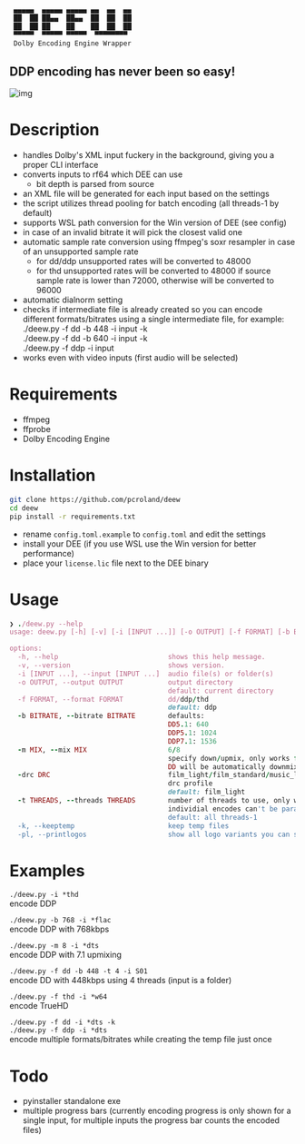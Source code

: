 ```sh
 ▄▄▄▄▄  ▄▄▄▄▄ ▄▄▄▄▄ ▄▄  ▄▄  ▄▄
 ██  ██ ██▄▄  ██▄▄  ██  ██  ██
 ██  ██ ██    ██    ██  ██  ██
 ▀▀▀▀▀  ▀▀▀▀▀ ▀▀▀▀▀  ▀▀▀▀▀▀▀▀
 Dolby Encoding Engine Wrapper
```
## DDP encoding has never been so easy!

![img](https://i.kek.sh/PUI0356sddC.gif)

# Description
- handles Dolby's XML input fuckery in the background, giving you a proper CLI interface
- converts inputs to rf64 which DEE can use
  - bit depth is parsed from source
- an XML file will be generated for each input based on the settings
- the script utilizes thread pooling for batch encoding (all threads-1 by default)
- supports WSL path conversion for the Win version of DEE (see config)
- in case of an invalid bitrate it will pick the closest valid one
- automatic sample rate conversion using ffmpeg's soxr resampler in case of an unsupported sample rate
  - for dd/ddp unsupported rates will be converted to 48000
  - for thd unsupported rates will be converted to 48000 if source sample rate is lower than 72000, otherwise will be converted to 96000
- automatic dialnorm setting
- checks if intermediate file is already created so you can encode different formats/bitrates using a single intermediate file, for example:\
  ./deew.py -f dd -b 448 -i input -k\
  ./deew.py -f dd -b 640 -i input -k\
  ./deew.py -f ddp -i input
- works even with video inputs (first audio will be selected)

# Requirements
- ffmpeg
- ffprobe
- Dolby Encoding Engine

# Installation
```sh
git clone https://github.com/pcroland/deew
cd deew
pip install -r requirements.txt
```
- rename `config.toml.example` to `config.toml` and edit the settings
- install your DEE (if you use WSL use the Win version for better performance)
- place your `license.lic` file next to the DEE binary

# Usage
```ruby
❯ ./deew.py --help
usage: deew.py [-h] [-v] [-i [INPUT ...]] [-o OUTPUT] [-f FORMAT] [-b BITRATE] [-m MIX] [-drc DRC] [-t THREADS] [-k] [-pl]

options:
  -h, --help                           shows this help message.
  -v, --version                        shows version.
  -i [INPUT ...], --input [INPUT ...]  audio file(s) or folder(s)
  -o OUTPUT, --output OUTPUT           output directory
                                       default: current directory
  -f FORMAT, --format FORMAT           dd/ddp/thd
                                       default: ddp
  -b BITRATE, --bitrate BITRATE        defaults:
                                       DD5.1: 640
                                       DDP5.1: 1024
                                       DDP7.1: 1536
  -m MIX, --mix MIX                    6/8
                                       specify down/upmix, only works for DDP
                                       DD will be automatically downmixed to 5.1 in case of a 7.1 source
  -drc DRC                             film_light/film_standard/music_light/music_standard/speech
                                       drc profile
                                       default: film_light
  -t THREADS, --threads THREADS        number of threads to use, only works for batch encoding,
                                       individial encodes can't be parallelized
                                       default: all threads-1
  -k, --keeptemp                       keep temp files
  -pl, --printlogos                    show all logo variants you can set in the config
```
# Examples
`./deew.py -i *thd`\
encode DDP

`./deew.py -b 768 -i *flac`\
encode DDP with 768kbps

`./deew.py -m 8 -i *dts`\
encode DDP with 7.1 upmixing

`./deew.py -f dd -b 448 -t 4 -i S01`\
encode DD with 448kbps using 4 threads (input is a folder)

`./deew.py -f thd -i *w64`\
encode TrueHD

`./deew.py -f dd -i *dts -k`\
`./deew.py -f ddp -i *dts`\
encode multiple formats/bitrates while creating the temp file just once

# Todo
- pyinstaller standalone exe
- multiple progress bars (currently encoding progress is only shown for a single input, for multiple inputs the progress bar counts the encoded files)
